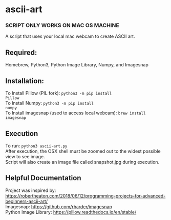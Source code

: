 # ascii-art
### SCRIPT ONLY WORKS ON MAC OS MACHINE
A script that uses your local mac webcam to create ASCII art.
## Required:
Homebrew, Python3, Python Image Library, Numpy, and Imagesnap
## Installation:
To Install Pillow (PIL fork):
<code>python3 -m pip install Pillow</code> </br>
To Install Numpy:
<code>python3 -m pip install numpy</code> </br>
To Install imagesnap (used to access local webcam):
<code>brew install imagesnap</code>
## Execution
To run: <code>python3 ascii-art.py</code> </br>
After execution, the OSX shell must be zoomed out to the widest possible view to see image. </br>
Script will also create an image file called snapshot.jpg during execution. 
## Helpful Documentation
Project was inspired by: https://robertheaton.com/2018/06/12/programming-projects-for-advanced-beginners-ascii-art/ </br>
Imagesnap: https://github.com/rharder/imagesnap </br>
Python Image Library: https://pillow.readthedocs.io/en/stable/
